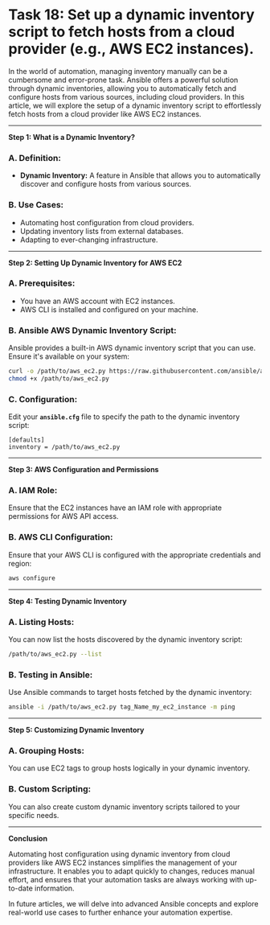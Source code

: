 # Task 18: Set up a dynamic inventory script to fetch hosts from a cloud provider (e.g., AWS EC2 instances).

In the world of automation, managing inventory manually can be a cumbersome and error-prone task. Ansible offers a powerful solution through dynamic inventories, allowing you to automatically fetch and configure hosts from various sources, including cloud providers. In this article, we will explore the setup of a dynamic inventory script to effortlessly fetch hosts from a cloud provider like AWS EC2 instances.

---

**Step 1: What is a Dynamic Inventory?**

### **A. Definition:**

- **Dynamic Inventory:** A feature in Ansible that allows you to automatically discover and configure hosts from various sources.

### **B. Use Cases:**

- Automating host configuration from cloud providers.
- Updating inventory lists from external databases.
- Adapting to ever-changing infrastructure.

---

**Step 2: Setting Up Dynamic Inventory for AWS EC2**

### **A. Prerequisites:**

- You have an AWS account with EC2 instances.
- AWS CLI is installed and configured on your machine.

### **B. Ansible AWS Dynamic Inventory Script:**

Ansible provides a built-in AWS dynamic inventory script that you can use. Ensure it's available on your system:

```bash
curl -o /path/to/aws_ec2.py https://raw.githubusercontent.com/ansible/ansible/stable-2.10/contrib/inventory/aws_ec2.py
chmod +x /path/to/aws_ec2.py
```

### **C. Configuration:**

Edit your **`ansible.cfg`** file to specify the path to the dynamic inventory script:

```
[defaults]
inventory = /path/to/aws_ec2.py
```

---

**Step 3: AWS Configuration and Permissions**

### **A. IAM Role:**

Ensure that the EC2 instances have an IAM role with appropriate permissions for AWS API access.

### **B. AWS CLI Configuration:**

Ensure that your AWS CLI is configured with the appropriate credentials and region:

```bash
aws configure
```

---

**Step 4: Testing Dynamic Inventory**

### **A. Listing Hosts:**

You can now list the hosts discovered by the dynamic inventory script:

```bash
/path/to/aws_ec2.py --list
```

### **B. Testing in Ansible:**

Use Ansible commands to target hosts fetched by the dynamic inventory:

```bash
ansible -i /path/to/aws_ec2.py tag_Name_my_ec2_instance -m ping
```

---

**Step 5: Customizing Dynamic Inventory**

### **A. Grouping Hosts:**

You can use EC2 tags to group hosts logically in your dynamic inventory.

### **B. Custom Scripting:**

You can also create custom dynamic inventory scripts tailored to your specific needs.

---

**Conclusion**

Automating host configuration using dynamic inventory from cloud providers like AWS EC2 instances simplifies the management of your infrastructure. It enables you to adapt quickly to changes, reduces manual effort, and ensures that your automation tasks are always working with up-to-date information.

In future articles, we will delve into advanced Ansible concepts and explore real-world use cases to further enhance your automation expertise.
